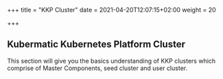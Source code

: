 +++
title = "KKP Cluster"
date = 2021-04-20T12:07:15+02:00
weight = 20

+++

## Kubermatic Kubernetes Platform Cluster

This section will give you the basics understanding of KKP clusters which comprise of Master Components, seed cluster and user cluster. 